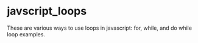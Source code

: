 # javscript_loops
These are various ways to use loops in javascript: for, while, and do while loop examples.
